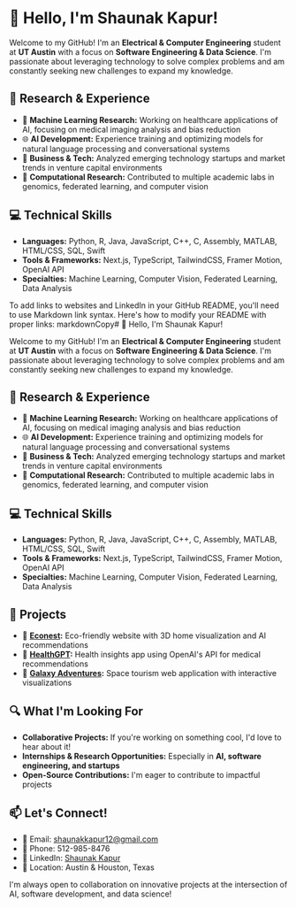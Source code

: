# 👋 Hello, I'm Shaunak Kapur!

Welcome to my GitHub! I'm an **Electrical & Computer Engineering** student at **UT Austin** with a focus on **Software Engineering & Data Science**. I'm passionate about leveraging technology to solve complex problems and am constantly seeking new challenges to expand my knowledge.

## 🔬 Research & Experience
* 🧠 **Machine Learning Research:** Working on healthcare applications of AI, focusing on medical imaging analysis and bias reduction
* 🌐 **AI Development:** Experience training and optimizing models for natural language processing and conversational systems
* 💼 **Business & Tech:** Analyzed emerging technology startups and market trends in venture capital environments
* 🧬 **Computational Research:** Contributed to multiple academic labs in genomics, federated learning, and computer vision

## 💻 Technical Skills
* **Languages:** Python, R, Java, JavaScript, C++, C, Assembly, MATLAB, HTML/CSS, SQL, Swift
* **Tools & Frameworks:** Next.js, TypeScript, TailwindCSS, Framer Motion, OpenAI API
* **Specialties:** Machine Learning, Computer Vision, Federated Learning, Data Analysis

To add links to websites and LinkedIn in your GitHub README, you'll need to use Markdown link syntax. Here's how to modify your README with proper links:
markdownCopy# 👋 Hello, I'm Shaunak Kapur!

Welcome to my GitHub! I'm an **Electrical & Computer Engineering** student at **UT Austin** with a focus on **Software Engineering & Data Science**. I'm passionate about leveraging technology to solve complex problems and am constantly seeking new challenges to expand my knowledge.

## 🔬 Research & Experience
* 🧠 **Machine Learning Research:** Working on healthcare applications of AI, focusing on medical imaging analysis and bias reduction
* 🌐 **AI Development:** Experience training and optimizing models for natural language processing and conversational systems
* 💼 **Business & Tech:** Analyzed emerging technology startups and market trends in venture capital environments
* 🧬 **Computational Research:** Contributed to multiple academic labs in genomics, federated learning, and computer vision

## 💻 Technical Skills
* **Languages:** Python, R, Java, JavaScript, C++, C, Assembly, MATLAB, HTML/CSS, SQL, Swift
* **Tools & Frameworks:** Next.js, TypeScript, TailwindCSS, Framer Motion, OpenAI API
* **Specialties:** Machine Learning, Computer Vision, Federated Learning, Data Analysis

## 🚀 Projects
* 🏡 **[Econest](https://yourprojectlink.com/econest):** Eco-friendly website with 3D home visualization and AI recommendations
* 🏥 **[HealthGPT](https://yourprojectlink.com/healthgpt):** Health insights app using OpenAI's API for medical recommendations
* 🌌 **[Galaxy Adventures](https://yourprojectlink.com/galaxy-adventures):** Space tourism web application with interactive visualizations

## 🔍 What I'm Looking For
* **Collaborative Projects:** If you're working on something cool, I'd love to hear about it!
* **Internships & Research Opportunities:** Especially in **AI, software engineering, and startups**
* **Open-Source Contributions:** I'm eager to contribute to impactful projects

## 📫 Let's Connect!
* 📧 Email: shaunakkapur12@gmail.com
* 📱 Phone: 512-985-8476
* 🔗 LinkedIn: [Shaunak Kapur](https://www.linkedin.com/in/shaunak-kapur/)
* 📍 Location: Austin & Houston, Texas

I'm always open to collaboration on innovative projects at the intersection of AI, software development, and data science!
